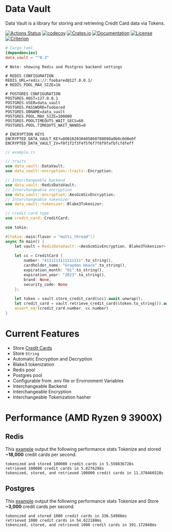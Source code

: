 # Data Vault


Data Vault is a library for storing and retrieving Credit Card data via Tokens.

[![Actions Status](https://github.com/chmoder/data_vault/workflows/Rust/badge.svg)](https://github.com/chmoder/data_vault/actions)
[![codecov](https://codecov.io/gh/chmoder/data_vault/branch/master/graph/badge.svg)](https://codecov.io/gh/chmoder/data_vault)
[![Crates.io](https://img.shields.io/crates/v/data_vault)](https://crates.io/crates/data_vault)
[![Documentation](https://docs.rs/data_vault/badge.svg)](https://docs.rs/data_vault)
[![License](https://img.shields.io/crates/l/data_vault.svg)](https://img.shields.io/crates/l/data_vault.svg)
[![Criterion](https://img.shields.io/criterion/chmoder/data_vault.svg)](https://criterion.dev/)


```toml
# Cargo.toml
[dependencies]
data_vault = "^0.3"
```

```dotenv
# Note: showing Redis and Postgres backend settings

# REDIS CONFIGURATION
REDIS_URL=redis://:foobared@127.0.0.1/
# REDIS_POOL_MAX_SIZE=16

# POSTGRES CONFIGURATION
POSTGRES.HOST=127.0.0.1
POSTGRES.USER=data_vault
POSTGRES.PASSWORD=foobared
POSTGRES.DBNAME=data_vault
POSTGRES.POOL.MAX_SIZE=100000
POSTGRES.POOLTIMEOUTS_WAIT_SECS=60
POSTGRES.POOL.TIMEOUTS_WAIT_NANOS=0

# ENCRYPTION KEYS
ENCRYPTED_DATA_VAULT_KEY=000102030405060708090a0b0c0d0e0f
ENCRYPTED_DATA_VAULT_IV=f0f1f2f3f4f5f6f7f8f9fafbfcfdfeff
```

```rust
// example.rs

// traits
use data_vault::DataVault;
use data_vault::encryption::traits::Encryption;

// Interchangeable backend
use data_vault::RedisDataVault;
// Interchangeable encryption
use data_vault::encryption::AesGcmSivEncryption;
// Interchangeable tokenizer
use data_vault::tokenizer::Blake3Tokenizer;

// credit card type
use credit_card::CreditCard;

use tokio;

#[tokio::main(flavor = "multi_thread")]
async fn main() {
    let vault = RedisDataVault::<AesGcmSivEncryption, Blake3Tokenizer>::new().unwrap();
    
    let cc = CreditCard {
        number: "4111111111111111".to_string(),
        cardholder_name: "Graydon Hoare".to_string(),
        expiration_month: "01".to_string(),
        expiration_year: "2023".to_string(),
        brand: None,
        security_code: None
    };
    
    let token = vault.store_credit_card(&cc).await.unwrap();
    let credit_card = vault.retrieve_credit_card(&token.to_string()).await.unwrap();
    assert_eq!(credit_card.number, cc.number)
}
```

# Current Features
- Store [Credit Cards](https://github.com/chmoder/credit_card)
- Store `String`
- Automatic Encryption and Decryption
- Blake3 tokenization
- Redis pool
- Postgres pool
- Configurable from .env file or Environment Variables
- Interchangeable Backend
- Interchangeable Encryption
- Interchangeable Tokenization hasher


# Performance (AMD Ryzen 9 3900X)
## Redis
This [example](https://github.com/chmoder/data_vault/blob/master/examples/redis_benchmark.rs) output the following performance stats
Tokenize and stored **~18,000** credit cards per second.
```
tokenized and stored 100000 credit cards in 5.550836728s
retrieved 100000 credit cards in 5.8276298s
tokenized, stored, and retrieved 100000 credit cards in 11.378466528s
```

## Postgres
This [example](https://github.com/chmoder/data_vault/blob/master/examples/postgres_benchmark.rs) output the following performance stats
Tokenize and Store **~3,000** credit cards per second.
```
tokenized and stored 1000 credit cards in 336.54986ms
retrieved 1000 credit cards in 54.622188ms
tokenized, stored, and retrieved 1000 credit cards in 391.172048ms
```
